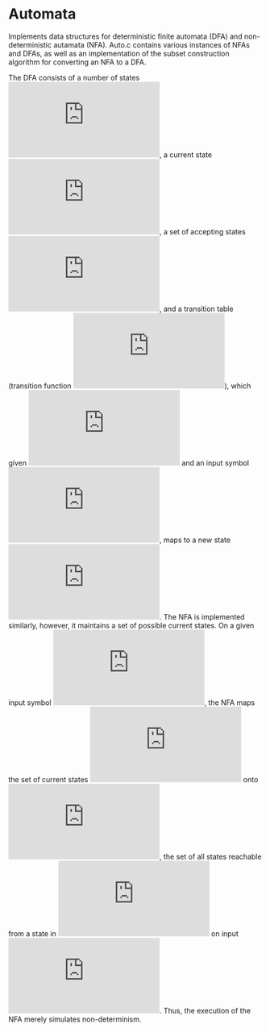 # Automata

Implements data structures for deterministic finite automata (DFA) and non-deterministic autamata (NFA). Auto.c contains various instances of NFAs and DFAs, as well as an implementation of the subset construction algorithm for converting an NFA to a DFA.

The DFA consists of a number of states ![equation](https://latex.codecogs.com/svg.latex?n), a current state ![equation](https://latex.codecogs.com/svg.latex?q), a set of accepting states ![equation](https://latex.codecogs.com/svg.latex?F), and a transition table (transition function ![equation](https://latex.codecogs.com/svg.latex?T)), which given ![equation](https://latex.codecogs.com/svg.latex?q) and an input symbol ![equation](https://latex.codecogs.com/svg.latex?w), maps to a new state ![equation](https://latex.codecogs.com/svg.latex?q%27). The NFA is implemented similarly, however, it maintains a set of possible current states. On a given input symbol ![equation](https://latex.codecogs.com/svg.latex?w), the NFA maps the set of current states ![equation](https://latex.codecogs.com/svg.latex?S) onto ![equation](https://latex.codecogs.com/svg.latex?T%28S%2Cw%29), the set of all states reachable from a state in ![equation](https://latex.codecogs.com/svg.latex?S) on input ![equation](https://latex.codecogs.com/svg.latex?w). Thus, the execution of the NFA merely simulates non-determinism.
